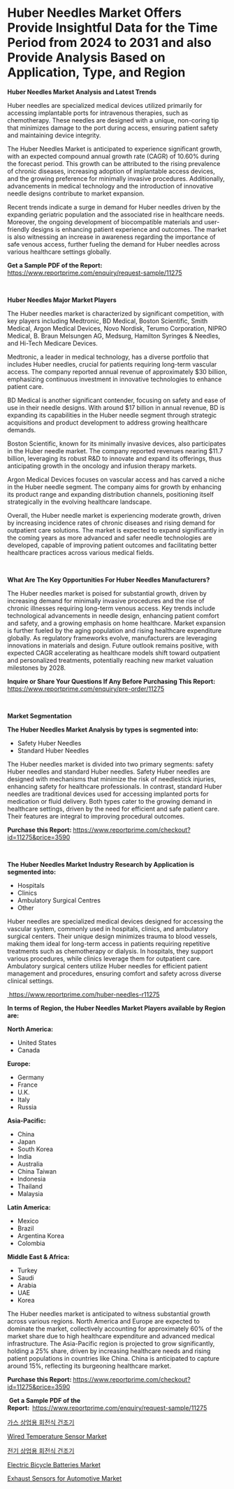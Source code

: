 <p><h1>Huber Needles Market Offers Provide Insightful Data for the Time Period from 2024 to 2031 and also Provide Analysis Based on Application, Type, and Region</h1></p><p><strong>Huber Needles Market Analysis and Latest Trends</strong></p>
<p><p>Huber needles are specialized medical devices utilized primarily for accessing implantable ports for intravenous therapies, such as chemotherapy. These needles are designed with a unique, non-coring tip that minimizes damage to the port during access, ensuring patient safety and maintaining device integrity. </p><p>The Huber Needles Market is anticipated to experience significant growth, with an expected compound annual growth rate (CAGR) of 10.60% during the forecast period. This growth can be attributed to the rising prevalence of chronic diseases, increasing adoption of implantable access devices, and the growing preference for minimally invasive procedures. Additionally, advancements in medical technology and the introduction of innovative needle designs contribute to market expansion. </p><p>Recent trends indicate a surge in demand for Huber needles driven by the expanding geriatric population and the associated rise in healthcare needs. Moreover, the ongoing development of biocompatible materials and user-friendly designs is enhancing patient experience and outcomes. The market is also witnessing an increase in awareness regarding the importance of safe venous access, further fueling the demand for Huber needles across various healthcare settings globally.</p></p>
<p><strong>Get a Sample PDF of the Report:&nbsp;</strong> <a href="https://www.reportprime.com/enquiry/request-sample/11275">https://www.reportprime.com/enquiry/request-sample/11275</a></p>
<p>&nbsp;</p>
<p><strong>Huber Needles Major Market Players</strong></p>
<p><p>The Huber needles market is characterized by significant competition, with key players including Medtronic, BD Medical, Boston Scientific, Smith Medical, Argon Medical Devices, Novo Nordisk, Terumo Corporation, NIPRO Medical, B. Braun Melsungen AG, Medsurg, Hamilton Syringes & Needles, and Hi-Tech Medicare Devices.</p><p>Medtronic, a leader in medical technology, has a diverse portfolio that includes Huber needles, crucial for patients requiring long-term vascular access. The company reported annual revenue of approximately $30 billion, emphasizing continuous investment in innovative technologies to enhance patient care.</p><p>BD Medical is another significant contender, focusing on safety and ease of use in their needle designs. With around $17 billion in annual revenue, BD is expanding its capabilities in the Huber needle segment through strategic acquisitions and product development to address growing healthcare demands.</p><p>Boston Scientific, known for its minimally invasive devices, also participates in the Huber needle market. The company reported revenues nearing $11.7 billion, leveraging its robust R&D to innovate and expand its offerings, thus anticipating growth in the oncology and infusion therapy markets.</p><p>Argon Medical Devices focuses on vascular access and has carved a niche in the Huber needle segment. The company aims for growth by enhancing its product range and expanding distribution channels, positioning itself strategically in the evolving healthcare landscape.</p><p>Overall, the Huber needle market is experiencing moderate growth, driven by increasing incidence rates of chronic diseases and rising demand for outpatient care solutions. The market is expected to expand significantly in the coming years as more advanced and safer needle technologies are developed, capable of improving patient outcomes and facilitating better healthcare practices across various medical fields.</p></p>
<p>&nbsp;</p>
<p><strong>What Are The Key Opportunities For Huber Needles Manufacturers?</strong></p>
<p><p>The Huber needles market is poised for substantial growth, driven by increasing demand for minimally invasive procedures and the rise of chronic illnesses requiring long-term venous access. Key trends include technological advancements in needle design, enhancing patient comfort and safety, and a growing emphasis on home healthcare. Market expansion is further fueled by the aging population and rising healthcare expenditure globally. As regulatory frameworks evolve, manufacturers are leveraging innovations in materials and design. Future outlook remains positive, with expected CAGR accelerating as healthcare models shift toward outpatient and personalized treatments, potentially reaching new market valuation milestones by 2028.</p></p>
<p><strong>Inquire or Share Your Questions If Any Before Purchasing This Report:</strong> <a href="https://www.reportprime.com/enquiry/pre-order/11275">https://www.reportprime.com/enquiry/pre-order/11275</a></p>
<p>&nbsp;</p>
<p><strong>Market Segmentation</strong></p>
<p><strong>The Huber Needles Market Analysis by types is segmented into:</strong></p>
<p><ul><li>Safety Huber Needles</li><li>Standard Huber Needles</li></ul></p>
<p><p>The Huber needles market is divided into two primary segments: safety Huber needles and standard Huber needles. Safety Huber needles are designed with mechanisms that minimize the risk of needlestick injuries, enhancing safety for healthcare professionals. In contrast, standard Huber needles are traditional devices used for accessing implanted ports for medication or fluid delivery. Both types cater to the growing demand in healthcare settings, driven by the need for efficient and safe patient care. Their features are integral to improving procedural outcomes.</p></p>
<p><strong>Purchase this Report:&nbsp;</strong><a href="https://www.reportprime.com/checkout?id=11275&price=3590">https://www.reportprime.com/checkout?id=11275&price=3590</a></p>
<p>&nbsp;</p>
<p><strong>The Huber Needles Market Industry Research by Application is segmented into:</strong></p>
<p><ul><li>Hospitals</li><li>Clinics</li><li>Ambulatory Surgical Centres</li><li>Other</li></ul></p>
<p><p>Huber needles are specialized medical devices designed for accessing the vascular system, commonly used in hospitals, clinics, and ambulatory surgical centers. Their unique design minimizes trauma to blood vessels, making them ideal for long-term access in patients requiring repetitive treatments such as chemotherapy or dialysis. In hospitals, they support various procedures, while clinics leverage them for outpatient care. Ambulatory surgical centers utilize Huber needles for efficient patient management and procedures, ensuring comfort and safety across diverse clinical settings.</p></p>
<p><a href="https://www.reportprime.com/huber-needles-r11275">&nbsp;https://www.reportprime.com/huber-needles-r11275</a></p>
<p><strong>In terms of Region, the Huber Needles Market Players available by Region are:</strong></p>
<p>
    <p> <strong> North America: </strong>
        <ul>
            <li>United States</li>
            <li>Canada</li>
        </ul>
        </p> 
    <p> <strong> Europe: </strong>
        <ul>
            <li>Germany</li>
            <li>France</li>
            <li>U.K.</li>
            <li>Italy</li>
            <li>Russia</li>
        </ul>
        </p> 
    <p> <strong> Asia-Pacific: </strong>
        <ul>
            <li>China</li>
            <li>Japan</li>
            <li>South Korea</li>
            <li>India</li>
            <li>Australia</li>
            <li>China Taiwan</li>
            <li>Indonesia</li>
            <li>Thailand</li>
            <li>Malaysia</li>
        </ul>
        </p> 
    <p> <strong> Latin America: </strong>
        <ul>
            <li>Mexico</li>
            <li>Brazil</li>
            <li>Argentina Korea</li>
            <li>Colombia</li>
        </ul>
        </p> 
    <p> <strong> Middle East & Africa: </strong>
        <ul>
            <li>Turkey</li>
            <li>Saudi</li>
            <li>Arabia</li>
            <li>UAE</li>
            <li>Korea</li>
        </ul>
    </p>
    </p>
<p><p>The Huber needles market is anticipated to witness substantial growth across various regions. North America and Europe are expected to dominate the market, collectively accounting for approximately 60% of the market share due to high healthcare expenditure and advanced medical infrastructure. The Asia-Pacific region is projected to grow significantly, holding a 25% share, driven by increasing healthcare needs and rising patient populations in countries like China. China is anticipated to capture around 15%, reflecting its burgeoning healthcare market.</p></p>
<p><strong>Purchase this Report: </strong><a href="https://www.reportprime.com/checkout?id=11275&price=3590">https://www.reportprime.com/checkout?id=11275&price=3590</a></p>
<p>&nbsp;<strong>Get a Sample PDF of the Report:&nbsp;&nbsp;</strong><a href="https://www.reportprime.com/enquiry/request-sample/11275">https://www.reportprime.com/enquiry/request-sample/11275</a></p>
<p><strong></strong></p>
<p><p><a href="https://medium.com/@percymckty3ytenzie89676/%EC%84%B8%EA%B3%84-gas-commercial-tumble-dryer-market-%EC%9D%80-2024%EC%97%90%EC%84%9C-2031%EB%A1%9C-%EC%97%B0%ED%8F%89%EA%B7%A0-%EC%A6%9D%EA%B0%80%EC%9C%A8%EC%9D%84-%EB%B3%B4%EC%9D%BC-%EA%B2%83%EC%9C%BC%EB%A1%9C-%EC%98%88%EC%83%81%EB%90%A9%EB%8B%88%EB%8B%A4-3e7b0615f1b7">가스 상업용 회전식 건조기</a></p><p><a href="https://github.com/FahadAhmed712/Market-Research-Report-List-1/blob/main/wired-temperature-sensor-market.md">Wired Temperature Sensor Market</a></p><p><a href="https://medium.com/@percymckty3ytenzie89676/%EC%A0%84%EA%B8%B0-%EC%83%81%EC%97%85%EC%9A%A9-%EC%9D%98%EB%A5%98-%EA%B1%B4%EC%A1%B0%EA%B8%B0-%EC%8B%9C%EC%9E%A5-%EC%A0%84%EB%A7%9D-%EC%8B%9C%EC%9E%A5-%EB%8F%99%ED%96%A5-%EB%B0%8F-%EC%98%81%ED%96%A5-%EB%B6%84%EC%84%9D-2024-2031-fc2d72e20023">전기 상업용 회전식 건조기</a></p><p><a href="https://medium.com/@carint3krolak/the-market-study-covers-the-electric-bicycle-batteries-market-across-various-segments-752e5c4f7ebc">Electric Bicycle Batteries Market</a></p><p><a href="https://issuu.com/reportprime-2/docs/exhaust-sensors-for-automotive-mark_183279ac974657">Exhaust Sensors for Automotive Market</a></p></p>